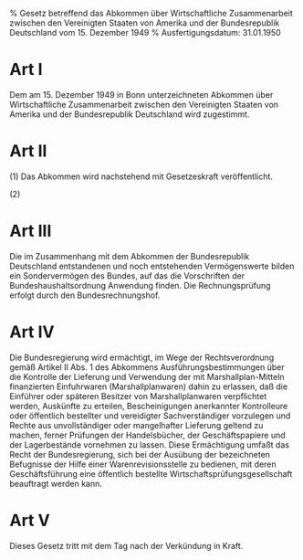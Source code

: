 % Gesetz betreffend das Abkommen über Wirtschaftliche Zusammenarbeit zwischen den Vereinigten Staaten von Amerika und der Bundesrepublik Deutschland vom 15. Dezember 1949
% Ausfertigungsdatum: 31.01.1950
 
# Art I

Dem am 15. Dezember 1949 in Bonn unterzeichneten Abkommen über Wirtschaftliche Zusammenarbeit zwischen den Vereinigten Staaten von Amerika und der Bundesrepublik Deutschland wird zugestimmt.

# Art II

(1) Das Abkommen wird nachstehend mit Gesetzeskraft veröffentlicht.

(2)

# Art III

Die im Zusammenhang mit dem Abkommen der Bundesrepublik Deutschland entstandenen und noch entstehenden Vermögenswerte bilden ein Sondervermögen des Bundes, auf das die Vorschriften der Bundeshaushaltsordnung Anwendung finden. Die Rechnungsprüfung erfolgt durch den Bundesrechnungshof.

# Art IV

Die Bundesregierung wird ermächtigt, im Wege der Rechtsverordnung gemäß Artikel II Abs. 1 des Abkommens Ausführungsbestimmungen über die Kontrolle der Lieferung und Verwendung der mit Marshallplan-Mitteln finanzierten Einfuhrwaren (Marshallplanwaren) dahin zu erlassen, daß die Einführer oder späteren Besitzer von Marshallplanwaren verpflichtet werden, Auskünfte zu erteilen, Bescheinigungen anerkannter Kontrolleure oder öffentlich bestellter und vereidigter Sachverständiger vorzulegen und Rechte aus unvollständiger oder mangelhafter Lieferung geltend zu machen, ferner Prüfungen der Handelsbücher, der Geschäftspapiere und der Lagerbestände vornehmen zu lassen. Diese Ermächtigung umfaßt das Recht der Bundesregierung, sich bei der Ausübung der bezeichneten Befugnisse der Hilfe einer Warenrevisionsstelle zu bedienen, mit deren Geschäftsführung eine öffentlich bestellte Wirtschaftsprüfungsgesellschaft beauftragt werden kann.

# Art V

Dieses Gesetz tritt mit dem Tag nach der Verkündung in Kraft.
